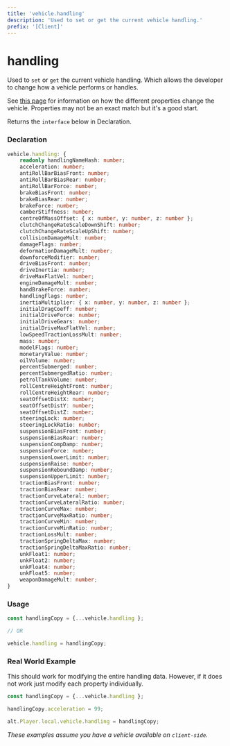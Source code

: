 ```yaml
---
title: 'vehicle.handling'
description: 'Used to set or get the current vehicle handling.'
prefix: '[Client]'
---
```


# handling

Used to `set` or `get` the current vehicle handling. Which allows the developer to change how a vehicle performs or handles.

See [this page](https://forums.gta5-mods.com/topic/3842/tutorial-handling-meta) for information on how the different properties change the vehicle. Properties may not be an exact match but it's a good start.

Returns the `interface` below in Declaration.

### Declaration

```typescript
vehicle.handling: {
    readonly handlingNameHash: number;
    acceleration: number;
    antiRollBarBiasFront: number;
    antiRollBarBiasRear: number;
    antiRollBarForce: number;
    brakeBiasFront: number;
    brakeBiasRear: number;
    brakeForce: number;
    camberStiffness: number;
    centreOfMassOffset: { x: number, y: number, z: number };
    clutchChangeRateScaleDownShift: number;
    clutchChangeRateScaleUpShift: number;
    collisionDamageMult: number;
    damageFlags: number;
    deformationDamageMult: number;
    downforceModifier: number;
    driveBiasFront: number;
    driveInertia: number;
    driveMaxFlatVel: number;
    engineDamageMult: number;
    handBrakeForce: number;
    handlingFlags: number;
    inertiaMultiplier: { x: number, y: number, z: number };
    initialDragCoeff: number;
    initialDriveForce: number;
    initialDriveGears: number;
    initialDriveMaxFlatVel: number;
    lowSpeedTractionLossMult: number;
    mass: number;
    modelFlags: number;
    monetaryValue: number;
    oilVolume: number;
    percentSubmerged: number;
    percentSubmergedRatio: number;
    petrolTankVolume: number;
    rollCentreHeightFront: number;
    rollCentreHeightRear: number;
    seatOffsetDistX: number;
    seatOffsetDistY: number;
    seatOffsetDistZ: number;
    steeringLock: number;
    steeringLockRatio: number;
    suspensionBiasFront: number;
    suspensionBiasRear: number;
    suspensionCompDamp: number;
    suspensionForce: number;
    suspensionLowerLimit: number;
    suspensionRaise: number;
    suspensionReboundDamp: number;
    suspensionUpperLimit: number;
    tractionBiasFront: number;
    tractionBiasRear: number;
    tractionCurveLateral: number;
    tractionCurveLateralRatio: number;
    tractionCurveMax: number;
    tractionCurveMaxRatio: number;
    tractionCurveMin: number;
    tractionCurveMinRatio: number;
    tractionLossMult: number;
    tractionSpringDeltaMax: number;
    tractionSpringDeltaMaxRatio: number;
    unkFloat1: number;
    unkFloat2: number;
    unkFloat4: number;
    unkFloat5: number;
    weaponDamageMult: number;
}
```

### Usage

```js
const handlingCopy = {...vehicle.handling };

// OR

vehicle.handling = handlingCopy;
```

### Real World Example

This should work for modifying the entire handling data. However, if it does not work just modify each property individually.

```js
const handlingCopy = {...vehicle.handling };

handlingCopy.acceleration = 99;

alt.Player.local.vehicle.handling = handlingCopy;
```

_These examples assume you have a vehicle available on `client-side`._